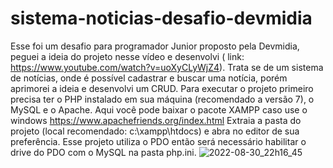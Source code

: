 # sistema-noticias-desafio-devmidia
Esse foi um desafio para programador Junior proposto pela Devmidia, peguei a ideia do projeto nesse vídeo e desenvolvi ( link: https://www.youtube.com/watch?v=uoXyCLyWjZ4). Trata se de um sistema de notícias, onde é possível cadastrar e buscar uma notícia, porém aprimorei a ideia e desenvolvi um CRUD.
Para executar o projeto primeiro precisa ter o PHP instalado em sua máquina (recomendado a versão 7), o MySQL e o Apache. Aqui você pode baixar o pacote XAMPP caso use o windows https://www.apachefriends.org/index.html Extraia a pasta do projeto (local recomendado: c:\xampp\htdocs) e abra no editor de sua preferência. Esse projeto utiliza o PDO então será necessário habilitar o drive do PDO com o MySQL na pasta php.ini.
![2022-08-30_22h16_45](https://user-images.githubusercontent.com/97207282/187574436-02e7cc8f-6e72-41c8-8c04-64bd6bf33f2c.gif)
